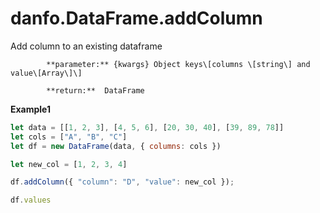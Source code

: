 # danfo.DataFrame.addColumn

Add column to an existing dataframe

            **parameter:** {kwargs} Object keys\[columns \[string\] and value\[Array\]\]

            **return:**  DataFrame

**Example1**

```javascript
let data = [[1, 2, 3], [4, 5, 6], [20, 30, 40], [39, 89, 78]]
let cols = ["A", "B", "C"]
let df = new DataFrame(data, { columns: cols })

let new_col = [1, 2, 3, 4]

df.addColumn({ "column": "D", "value": new_col });

df.values
```

